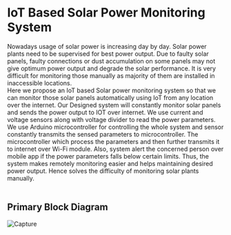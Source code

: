 # IoT Based Solar Power Monitoring System
Nowadays usage of solar power is increasing day by day. Solar power plants need to be supervised for best power output. Due to faulty solar panels, faulty connections or dust accumulation on some panels may not give optimum power output and degrade the solar performance. It is very difficult for monitoring those manually as majority of them are installed in inaccessible locations.<br>
Here we propose an IoT based Solar power monitoring system so that we can monitor those solar panels automatically using IoT from any location over the internet. Our Designed system will constantly monitor solar panels and sends the power output to IOT over internet. We use current and voltage sensors along with voltage divider to read the power parameters. We use Arduino microcontroller for controlling the whole system and sensor constantly transmits the sensed parameters to microcontroller. The microcontroller which process the parameters and then further transmits it to internet over Wi-Fi module. Also, system alert the concerned person over mobile app if the power parameters falls below certain limits. Thus, the system makes remotely monitoring easier and helps maintaining desired power output. Hence solves the difficulty of monitoring solar plants manually.
<br>
<br>
## Primary Block Diagram
![Capture](https://user-images.githubusercontent.com/69033172/132126565-d56c77b8-b786-4bba-9894-bd14717057af.JPG)
